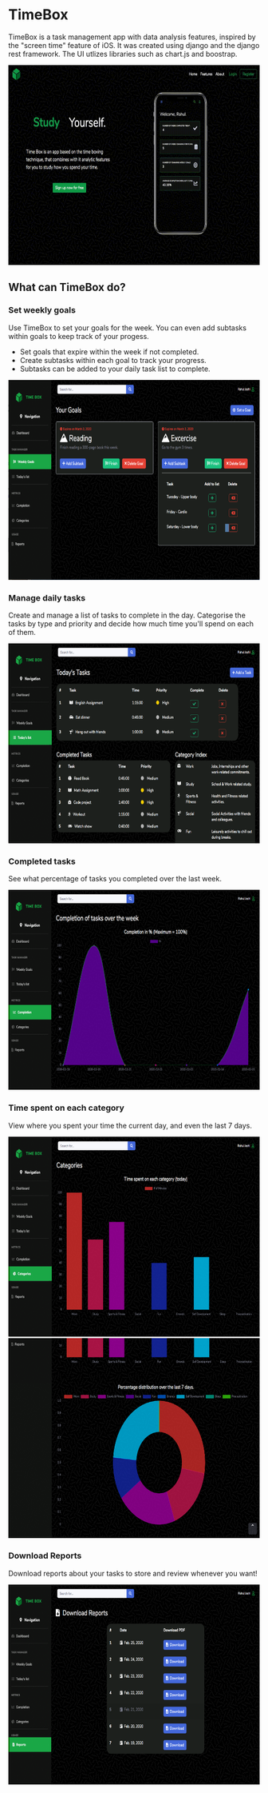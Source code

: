 # TimeBox
<p>
TimeBox is a task management app with data analysis features, inspired by the "screen time" feature of iOS. It was created using django and the django rest framework. The UI utlizes libraries such as chart.js and boostrap.
</p>
<p align="center">
  <img src="demo/intro.gif" height=400px>
</p>

## What can TimeBox do?

### Set weekly goals
Use TimeBox to set your goals for the week. You can even add subtasks within goals to keep track of your progess.
- Set goals that expire within the week if not completed.
- Create subtasks within each goal to track your progress.
- Subtasks can be added to your daily task list to complete.
<p align="center">
  <img src="demo/goals.png" height=400px class="shadow">
</p>

### Manage daily tasks

Create and manage a list of tasks to complete in the day. Categorise the tasks by type and priority and decide how much time you'll spend on each of them.
<p align="center">
  <img src="demo/today.png" height=400px >
</p>

### Completed tasks

See what percentage of tasks you completed over the last week.
<p align="center">
  <img src="demo/completion.png" height=400px>
</p>

### Time spent on each category

View where you spent your time the current day, and even the last 7 days.
<p align="center">
  <img src="demo/category1.png" height=400px>
  <img src="demo/category2.png" height=400px>
</p>

### Download Reports

Download reports about your tasks to store and review whenever you want!
<p align="center">
  <img src="demo/reports.png" height=400px>
</p>

